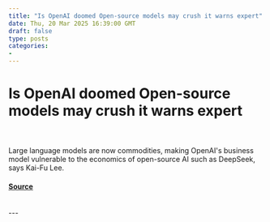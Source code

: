 ```yaml
---
title: "Is OpenAI doomed Open-source models may crush it warns expert"
date: Thu, 20 Mar 2025 16:39:00 GMT
draft: false
type: posts
categories: 
- 
---
```

# Is OpenAI doomed Open-source models may crush it warns expert

<br/>

<br/>
Large language models are now commodities, making OpenAI's business model vulnerable to the economics of open-source AI such as DeepSeek, says Kai-Fu Lee.

#### [Source](https://www.zdnet.com/article/is-openai-doomed-open-source-models-may-crush-it-warns-expert/)

<br/>
---

